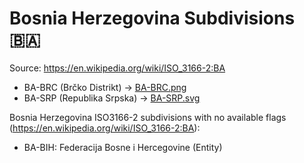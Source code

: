 # Bosnia Herzegovina Subdivisions 🇧🇦

Source: https://en.wikipedia.org/wiki/ISO_3166-2:BA

* BA-BRC (Brčko Distrikt) -> [BA-BRC.png](https://github.com/amckenna41/iso3166-flag-icons/blob/main/iso3166-2-icons/BA/BA-BRC.png)
* BA-SRP (Republika Srpska) -> [BA-SRP.svg](https://github.com/amckenna41/iso3166-flag-icons/blob/main/iso3166-2-icons/BA/BA-SRP.svg)

Bosnia Herzegovina ISO3166-2 subdivisions with no available flags (https://en.wikipedia.org/wiki/ISO_3166-2:BA):

* BA-BIH: Federacija Bosne i Hercegovine (Entity)